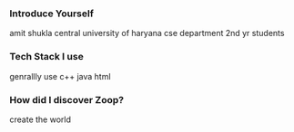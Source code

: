 ### Introduce Yourself
amit shukla central university of haryana cse department 2nd yr students

### Tech Stack I use
genrallly use c++ java html

### How did I discover Zoop?
create the world
